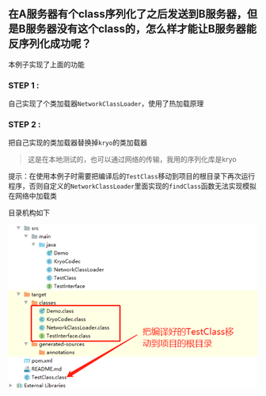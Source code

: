 ## 在A服务器有个class序列化了之后发送到B服务器，但是B服务器没有这个class的，怎么样才能让B服务器能反序列化成功呢？

本例子实现了上面的功能

### STEP 1 : 

自己实现了个类加载器`NetworkClassLoader`，使用了热加载原理

### STEP 2 :

把自己实现的类加载器替换掉`kryo`的类加载器

> 这是在本地测试的，也可以通过网络的传输，我用的序列化库是kryo

提示：在使用本例子时需要把编译后的`TestClass`移动到项目的根目录下再次运行程序，否则自定义的`NetworkClassLoader`里面实现的`findClass`函数无法实现模拟在网络中加载类

目录机构如下

![图片加载失败](https://github.com/tk1949/networkclass/blob/master/root.jpg)